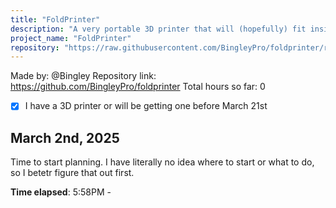 ```yaml
---
title: "FoldPrinter"
description: "A very portable 3D printer that will (hopefully) fit inside a briefcase!"
project_name: "FoldPrinter"
repository: "https://raw.githubusercontent.com/BingleyPro/foldprinter/refs/heads/main/JOURNAL.md"
---
```

Made by: @Bingley
Repository link: https://github.com/BingleyPro/foldprinter
Total hours so far: 0

- [x] I have a 3D printer or will be getting one before March 21st

## March 2nd, 2025
Time to start planning. I have literally no idea where to start or what to do, so I betetr figure that out first.

**Time elapsed**: 5:58PM - 
